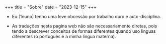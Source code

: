 +++
title = "Sobre"
date = "2023-12-15"
+++

- Eu (1nuno) tenho uma leve obcessão por trabalho duro e auto-disciplina.

- As traduções nesta pagina web não são necessariamente diretas, pois tendo a descrever conceitos de formas diferentes quando uso linguas diferentes (o português é a minha língua materna).

